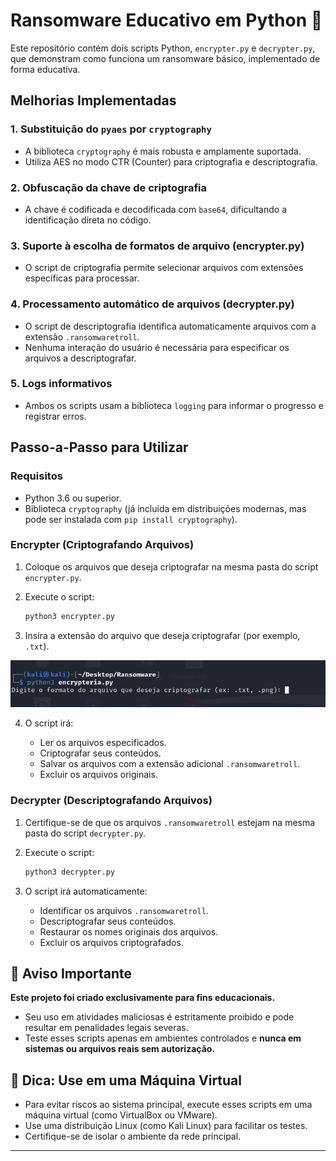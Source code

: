 # Ransomware Educativo em Python 🔵

Este repositório contém dois scripts Python, `encrypter.py` e `decrypter.py`, que demonstram como funciona um ransomware básico, implementado de forma educativa.

## **Melhorias Implementadas**

### 1. Substituição do `pyaes` por `cryptography`

- A biblioteca `cryptography` é mais robusta e amplamente suportada.
- Utiliza AES no modo CTR (Counter) para criptografia e descriptografia.

### 2. Obfuscação da chave de criptografia

- A chave é codificada e decodificada com `base64`, dificultando a identificação direta no código.

### 3. Suporte à escolha de formatos de arquivo (encrypter.py)

- O script de criptografia permite selecionar arquivos com extensões específicas para processar.

### 4. Processamento automático de arquivos (decrypter.py)

- O script de descriptografia identifica automaticamente arquivos com a extensão `.ransomwaretroll`.
- Nenhuma interação do usuário é necessária para especificar os arquivos a descriptografar.

### 5. Logs informativos

- Ambos os scripts usam a biblioteca `logging` para informar o progresso e registrar erros.

## **Passo-a-Passo para Utilizar**

### **Requisitos**

- Python 3.6 ou superior.
- Biblioteca `cryptography` (já incluída em distribuições modernas, mas pode ser instalada com `pip install cryptography`).

### **Encrypter (Criptografando Arquivos)**

1. Coloque os arquivos que deseja criptografar na mesma pasta do script `encrypter.py`.

2. Execute o script:

   ```bash
   python3 encrypter.py
   ```

3. Insira a extensão do arquivo que deseja criptografar (por exemplo, `.txt`).

![Demonstração Encrypter](https://github.com/daferreira23/cibersecurity-desafio-ransomware-aprimorado/blob/master/Ransomware.png?raw=true)

4. O script irá:

   - Ler os arquivos especificados.
   - Criptografar seus conteúdos.
   - Salvar os arquivos com a extensão adicional `.ransomwaretroll`.
   - Excluir os arquivos originais.

### **Decrypter (Descriptografando Arquivos)**

1. Certifique-se de que os arquivos `.ransomwaretroll` estejam na mesma pasta do script `decrypter.py`.

2. Execute o script:

   ```bash
   python3 decrypter.py
   ```

3. O script irá automaticamente:

   - Identificar os arquivos `.ransomwaretroll`.
   - Descriptografar seus conteúdos.
   - Restaurar os nomes originais dos arquivos.
   - Excluir os arquivos criptografados.

## 🚨 Aviso Importante

**Este projeto foi criado exclusivamente para fins educacionais.**

- Seu uso em atividades maliciosas é estritamente proibido e pode resultar em penalidades legais severas.
- Teste esses scripts apenas em ambientes controlados e **nunca em sistemas ou arquivos reais sem autorização.**

## 🔴 Dica: Use em uma Máquina Virtual

- Para evitar riscos ao sistema principal, execute esses scripts em uma máquina virtual (como VirtualBox ou VMware).
- Use uma distribuição Linux (como Kali Linux) para facilitar os testes.
- Certifique-se de isolar o ambiente da rede principal.

---
